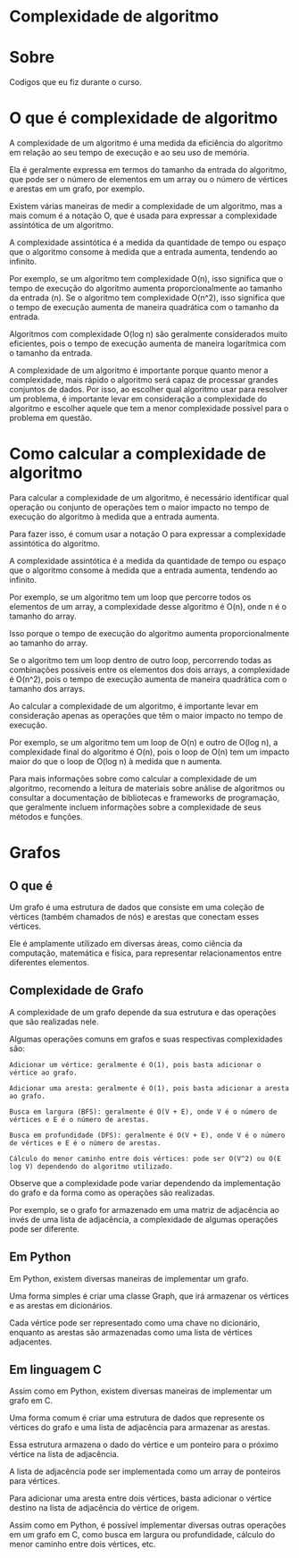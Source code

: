 # Complexidade de algoritmo
 
# Sobre

Codigos que eu fiz durante o curso.

# O que é complexidade de algoritmo

A complexidade de um algoritmo é uma medida da eficiência do algoritmo em relação ao seu tempo de execução e ao seu uso de memória. 

Ela é geralmente expressa em termos do tamanho da entrada do algoritmo, que pode ser o número de elementos em um array ou o número de vértices e arestas em um grafo, por exemplo.

Existem várias maneiras de medir a complexidade de um algoritmo, mas a mais comum é a notação O, que é usada para expressar a complexidade assintótica de um algoritmo. 

A complexidade assintótica é a medida da quantidade de tempo ou espaço que o algoritmo consome à medida que a entrada aumenta, tendendo ao infinito.

Por exemplo, se um algoritmo tem complexidade O(n), isso significa que o tempo de execução do algoritmo aumenta proporcionalmente ao tamanho da entrada (n). Se o algoritmo tem complexidade O(n^2), isso significa que o tempo de execução aumenta de maneira quadrática com o tamanho da entrada. 

Algoritmos com complexidade O(log n) são geralmente considerados muito eficientes, pois o tempo de execução aumenta de maneira logarítmica com o tamanho da entrada.

A complexidade de um algoritmo é importante porque quanto menor a complexidade, mais rápido o algoritmo será capaz de processar grandes conjuntos de dados. Por isso, ao escolher qual algoritmo usar para resolver um problema, é importante levar em consideração a complexidade do algoritmo e escolher aquele que tem a menor complexidade possível para o problema em questão.

# Como calcular a complexidade de algoritmo

Para calcular a complexidade de um algoritmo, é necessário identificar qual operação ou conjunto de operações tem o maior impacto no tempo de execução do algoritmo à medida que a entrada aumenta.

Para fazer isso, é comum usar a notação O para expressar a complexidade assintótica do algoritmo. 

A complexidade assintótica é a medida da quantidade de tempo ou espaço que o algoritmo consome à medida que a entrada aumenta, tendendo ao infinito.

Por exemplo, se um algoritmo tem um loop que percorre todos os elementos de um array, a complexidade desse algoritmo é O(n), onde n é o tamanho do array. 

Isso porque o tempo de execução do algoritmo aumenta proporcionalmente ao tamanho do array.

Se o algoritmo tem um loop dentro de outro loop, percorrendo todas as combinações possíveis entre os elementos dos dois arrays, a complexidade é O(n^2), pois o tempo de execução aumenta de maneira quadrática com o tamanho dos arrays.

Ao calcular a complexidade de um algoritmo, é importante levar em consideração apenas as operações que têm o maior impacto no tempo de execução. 

Por exemplo, se um algoritmo tem um loop de O(n) e outro de O(log n), a complexidade final do algoritmo é O(n), pois o loop de O(n) tem um impacto maior do que o loop de O(log n) à medida que n aumenta.

Para mais informações sobre como calcular a complexidade de um algoritmo, recomendo a leitura de materiais sobre análise de algoritmos ou consultar a documentação de bibliotecas e frameworks de programação, que geralmente incluem informações sobre a complexidade de seus métodos e funções.

# Grafos

## O que é

Um grafo é uma estrutura de dados que consiste em uma coleção de vértices (também chamados de nós) e arestas que conectam esses vértices. 

Ele é amplamente utilizado em diversas áreas, como ciência da computação, matemática e física, para representar relacionamentos entre diferentes elementos.

## Complexidade de Grafo

A complexidade de um grafo depende da sua estrutura e das operações que são realizadas nele. 

Algumas operações comuns em grafos e suas respectivas complexidades são:

    Adicionar um vértice: geralmente é O(1), pois basta adicionar o vértice ao grafo.

    Adicionar uma aresta: geralmente é O(1), pois basta adicionar a aresta ao grafo.

    Busca em largura (BFS): geralmente é O(V + E), onde V é o número de vértices e E é o número de arestas.

    Busca em profundidade (DFS): geralmente é O(V + E), onde V é o número de vértices e E é o número de arestas.

    Cálculo do menor caminho entre dois vértices: pode ser O(V^2) ou O(E log V) dependendo do algoritmo utilizado.

Observe que a complexidade pode variar dependendo da implementação do grafo e da forma como as operações são realizadas. 

Por exemplo, se o grafo for armazenado em uma matriz de adjacência ao invés de uma lista de adjacência, a complexidade de algumas operações pode ser diferente.

## Em Python

Em Python, existem diversas maneiras de implementar um grafo. 

Uma forma simples é criar uma classe Graph, que irá armazenar os vértices e as arestas em dicionários. 

Cada vértice pode ser representado como uma chave no dicionário, enquanto as arestas são armazenadas como uma lista de vértices adjacentes.

## Em linguagem C

Assim como em Python, existem diversas maneiras de implementar um grafo em C. 

Uma forma comum é criar uma estrutura de dados que represente os vértices do grafo e uma lista de adjacência para armazenar as arestas.

Essa estrutura armazena o dado do vértice e um ponteiro para o próximo vértice na lista de adjacência. 

A lista de adjacência pode ser implementada como um array de ponteiros para vértices.

Para adicionar uma aresta entre dois vértices, basta adicionar o vértice destino na lista de adjacência do vértice de origem.

Assim como em Python, é possível implementar diversas outras operações em um grafo em C, como busca em largura ou profundidade, cálculo do menor caminho entre dois vértices, etc. 